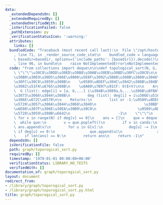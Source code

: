 ```yaml
---
data:
  _extendedDependsOn: []
  _extendedRequiredBy: []
  _extendedVerifiedWith: []
  _isVerificationFailed: false
  _pathExtension: py
  _verificationStatusIcon: ':warning:'
  attributes:
    links: []
  bundledCode: "Traceback (most recent call last):\n  File \"/opt/hostedtoolcache/PyPy/3.7.13/x64/site-packages/onlinejudge_verify/documentation/build.py\"\
    , line 71, in _render_source_code_stat\n    bundled_code = language.bundle(stat.path,\
    \ basedir=basedir, options={'include_paths': [basedir]}).decode()\n  File \"/opt/hostedtoolcache/PyPy/3.7.13/x64/site-packages/onlinejudge_verify/languages/python.py\"\
    , line 96, in bundle\n    raise NotImplementedError\nNotImplementedError\n"
  code: "from collections import deque\n\n\ndef topological_sort(N, G, deg):\n   \
    \ \"\"\"\u30C8\u30DD\u30ED\u30B8\u30AB\u30EB\u30BD\u30FC\u30C8\n\n    \u6709\u5411\
    \u30B0\u30E9\u30D5\u306E\u9806\u5E8F\u3092\u5B88\u308B\u3088\u3046\u306B\u30BD\
    \u30FC\u30C8\u3059\u308B\n    \u9589\u8DEF\u304C\u3042\u308B\u304B\u5224\u5B9A\
    \u3082\u51FA\u6765\u308B\n    \u8A08\u7B97\u91CF: O(E+V)\n\n    Args:\n      \
    \  G (list): edge[i] = [a, b,...] i\u304B\u3089a,b,...\u306B\u8FBA\u304C\u4F38\
    \u3073\u3066\u3044\u308B\n        deg (list): deg[i] = i\u306E\u5165\u529B\u8FBA\
    \u306E\u672C\u6570\n\n    Returns:\n        list or -1:\u9589\u8DEF\u304C\u5B58\
    \u5728\u3057\u306A\u3044\u3068\u304D\n                      \u30BD\u30FC\u30C8\
    \u6E08\u307F\u306E\u30EA\u30B9\u30C8\n                   \u9589\u8DEF\u304C\u5B58\
    \u5728\u3059\u308B\u6642\n                      -1\n    \"\"\"\n    cands = [v\
    \ for v in range(N) if deg[v] == 0]\n    ans = []\n    que = deque(cands)\n  \
    \  while que:\n        v = que.popleft()\n        if v in cands:\n           \
    \ ans.append(v)\n        for u in G[v]:\n            deg[u] -= 1\n           \
    \ if deg[u] == 0:\n                que.append(u)\n                ans.append(u)\n\
    \    if len(ans) == N:\n        return ans\n    return -1\n"
  dependsOn: []
  isVerificationFile: false
  path: graph/toporogical_sort.py
  requiredBy: []
  timestamp: '1970-01-01 00:00:00+00:00'
  verificationStatus: LIBRARY_NO_TESTS
  verifiedWith: []
documentation_of: graph/toporogical_sort.py
layout: document
redirect_from:
- /library/graph/toporogical_sort.py
- /library/graph/toporogical_sort.py.html
title: graph/toporogical_sort.py
---
```

